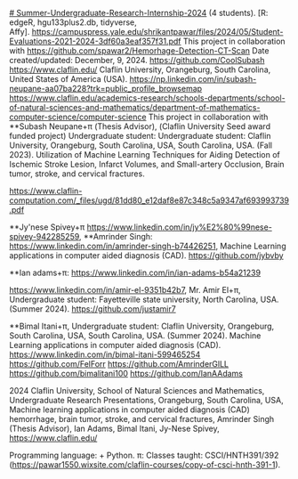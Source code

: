 [# Summer-Undergraduate-Research-Internship-2024](https://pawar1550.wixsite.com/claflin-courses/copy-of-biomedical-biomaterials-inter-1) (4 students). [R: edgeR, hgu133plus2.db, tidyverse, Affy]. https://campuspress.yale.edu/shrikantpawar/files/2024/05/Student-Evaluations-2021-2024-3df60a3eaf357f31.pdf
This project in collaboration with https://github.com/spawar2/Hemorhage-Detection-CT-Scan 
Date created/updated: December, 9, 2024.
https://github.com/CoolSubash
https://www.claflin.edu/ Claflin University, Orangeburg, South Carolina, United States of America (USA).
https://np.linkedin.com/in/subash-neupane-aa07ba228?trk=public_profile_browsemap
https://www.claflin.edu/academics-research/schools-departments/school-of-natural-sciences-and-mathematics/department-of-mathematics-computer-science/computer-science
This project in collaboration with **Subash Neupane+π (Thesis Advisor), (Claflin University Seed award funded project) Undergraduate student: Undergraduate student: Claflin University, Orangeburg, South Carolina, USA, South Carolina, USA. (Fall 2023). Utilization of Machine Learning Techniques for Aiding Detection of Ischemic Stroke Lesion, Infarct Volumes, and Small-artery Occlusion, Brain tumor, stroke, and cervical fractures.

https://www.claflin-computation.com/_files/ugd/81dd80_e12daf8e87c348c5a9347af693993739.pdf

**Jy'nese Spivey+π https://www.linkedin.com/in/jy%E2%80%99nese-spivey-942285259, **Amrinder Singh: https://www.linkedin.com/in/amrinder-singh-b74426251, Machine Learning applications in computer aided diagnosis (CAD). https://github.com/jybvby

**Ian adams+π: https://www.linkedin.com/in/ian-adams-b54a21239 

https://www.linkedin.com/in/amir-el-9351b42b7, Mr. Amir El+π, Undergraduate student: Fayetteville state university, North Carolina, USA. (Summer 2024). https://github.com/justamir7

**Bimal Itani+π, Undergraduate student: Claflin University, Orangeburg, South Carolina, USA, South Carolina, USA. (Summer 2024). Machine Learning applications in computer aided diagnosis (CAD).
https://www.linkedin.com/in/bimal-itani-599465254
https://github.com/FelForr
https://github.com/AmrinderGlLL
https://github.com/bimalitani100
https://github.com/IanAAdams

2024 Claflin University, School of Natural Sciences and Mathematics,  Undergraduate Research Presentations, Orangeburg, South Carolina, USA,  Machine learning applications in computer aided diagnosis (CAD) hemorrhage, brain tumor, stroke, and cervical fractures, Amrinder Singh (Thesis Advisor), Ian Adams, Bimal Itani, Jy-Nese Spivey, https://www.claflin.edu/

Programming language: + Python.
π: Classes taught: CSCI/HNTH391/392 (https://pawar1550.wixsite.com/claflin-courses/copy-of-csci-hnth-391-1).
